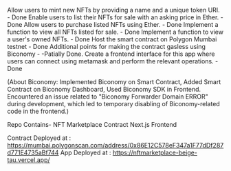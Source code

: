 
Allow users to mint new NFTs by providing a name and a unique token URI. - Done
Enable users to list their NFTs for sale with an asking price in Ether. - Done
Allow users to purchase listed NFTs using Ether. - Done
Implement a function to view all NFTs listed for sale. - Done
Implement a function to view a user's owned NFTs. - Done
Host the smart contract on Polygon Mumbai testnet - Done
Additional points for making the contract gasless using Biconomy - -Patially Done.
Create a frontend interface for this app where users can connect using metamask and perform the relevant operations. - Done

(About Biconomy: Implemented Biconomy on Smart Contract, Added Smart Contract on Biconomy Dashboard, Used Biconomy SDK in Frontend.
Encountered an issue related to "Biconomy Forwarder Domain ERROR" during development, which led to temporary disabling of Biconomy-related code in the frontend.)

Repo Contains- 
NFT Marketplace Contract
Next.js Frontend 

Contract Deployed at : https://mumbai.polygonscan.com/address/0x86E12C578eF347a1F77dDf287d771E4735aBf744
App Deployed at : https://nftmarketplace-beige-tau.vercel.app/


